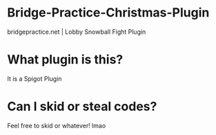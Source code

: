 # Bridge-Practice-Christmas-Plugin
bridgepractice.net | Lobby Snowball Fight Plugin

# What plugin is this?
It is a Spigot Plugin

# Can I skid or steal codes?
Feel free to skid or whatever! lmao
